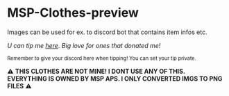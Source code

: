 # MSP-Clothes-preview

Images can be used for ex. to discord bot that contains item infos etc.

*U can tip me [here](https://ko-fi.com/1vexys). Big love for ones that donated me!*

<sub>Remember to give your discord here when tipping! You can set your tip private.</sub>









⚠️ **THIS CLOTHES ARE NOT MINE! I DONT USE ANY OF THIS. EVERYTHING IS OWNED BY MSP APS. I ONLY CONVERTED IMGS TO PNG FILES** ⚠️

